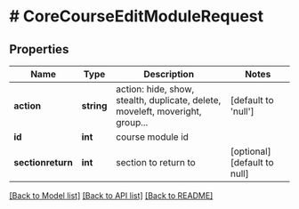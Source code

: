 # # CoreCourseEditModuleRequest

## Properties

Name | Type | Description | Notes
------------ | ------------- | ------------- | -------------
**action** | **string** | action: hide, show, stealth, duplicate, delete, moveleft, moveright, group... | [default to 'null']
**id** | **int** | course module id |
**sectionreturn** | **int** | section to return to | [optional] [default to null]

[[Back to Model list]](../../README.md#models) [[Back to API list]](../../README.md#endpoints) [[Back to README]](../../README.md)
